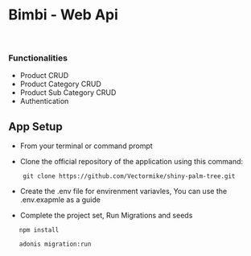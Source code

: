 # Bimbi - Web Api

​

### Functionalities

- Product CRUD
- Product Category CRUD
- Product Sub Category CRUD
- Authentication

## App Setup

- From your terminal or command prompt

- Clone the official repository of the application using this command:

```
    git clone https://github.com/Vectormike/shiny-palm-tree.git
```

- Create the .env file for envirenment variavles, You can use the .env.exapmle as a guide

- Complete the project set, Run Migrations and seeds

```
   npm install

   adonis migration:run


```
